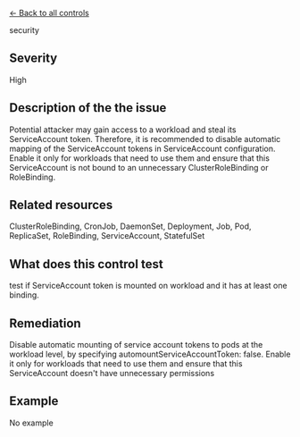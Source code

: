[← Back to all controls](index.md)


security

## Severity

High

## Description of the the issue

Potential attacker may gain access to a workload and steal its ServiceAccount token. Therefore, it is recommended to disable automatic mapping of the ServiceAccount tokens in ServiceAccount configuration. Enable it only for workloads that need to use them and ensure that this ServiceAccount is not bound to an unnecessary ClusterRoleBinding or RoleBinding.

## Related resources

ClusterRoleBinding, CronJob, DaemonSet, Deployment, Job, Pod, ReplicaSet, RoleBinding, ServiceAccount, StatefulSet

## What does this control test

test if ServiceAccount token is mounted on workload and it has at least one binding.

## Remediation

Disable automatic mounting of service account tokens to pods at the workload level, by specifying automountServiceAccountToken: false. Enable it only for workloads that need to use them and ensure that this ServiceAccount doesn't have unnecessary permissions

## Example

No example
